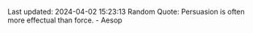 Last updated: 2024-04-02 15:23:13
Random Quote: Persuasion is often more effectual than force. - Aesop